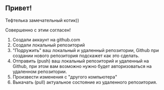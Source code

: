 ## Привет!


Тефтелька замечательный котик))

Совершенно с этим согласен!

1. Создали аккаунт на github.com
2. Создали локальный репозиторий
3. "Подружить" ваш локальный и удаленный репозитории, Github при создании нового репозитория подскажет как это сделать.
4. Отправить (push) ваш локальный репозиторий и удаленный на Github, при этом вам возможно нужно будет авторизоваться на удаленном репозитории.
5. Произвести изменения с "другого компьютера"
6. Выкачать (pull) актуальное состояние из удаленного репозитория.

